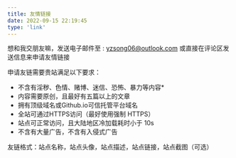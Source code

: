 ```yaml
---
title: 友情链接
date: 2022-09-15 22:19:45
type: 'link'
---
```

想和我交朋友嘛，发送电子邮件至 : [yzsong06@outlook.com](mailto:yzsong06@outlook.com)
或直接在评论区发送信息来申请友情链接

申请友链需要贵站满足以下要求：

* 不含有淫秽、色情、赌博、迷信、恐怖、暴力等内容\*
* 内容需要原创，且最好有五篇以上的文章
* 拥有顶级域名或Github.io可信托管平台域名
* 全站可通过HTTPS访问（最好使用强制 HTTPS）
* 站点可正常访问，且大陆地区冷加载耗时小于 10s
* 不含有大量广告，不含有入侵式广告

友链格式：站点名称，站点头像，站点描述，站点链接，站点截图（可选）
